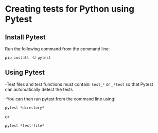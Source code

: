 # Creating tests for Python using Pytest

## Install Pytest

Run the following command from the command line:
```
pip install -U pytest
```

## Using Pytest

-Test files and test functions must contain:
  ```test_*``` or ```_*test```
so that Pytest can automatically detect the tests

-You can then run pytest from the command line using:
  ```
  pytest *directory*
  ```
  or
  ```
  pytest *test-file*
  ```